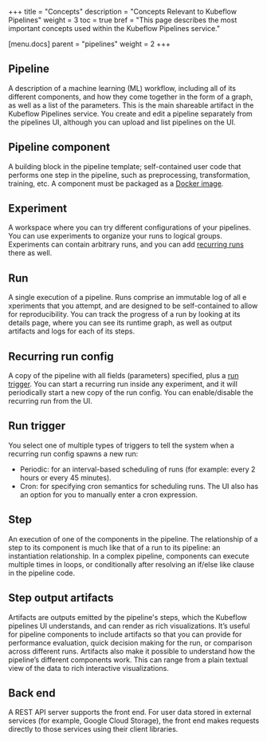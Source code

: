 +++
title = "Concepts"
description = "Concepts Relevant to Kubeflow Pipelines"
weight = 3
toc = true
bref = "This page describes the most important concepts used within the Kubeflow Pipelines service."

[menu.docs]
  parent = "pipelines"
  weight = 2
+++

## Pipeline

A description of a machine learning (ML) workflow, including all of its 
different components, and how they come together in the form of a graph, as well 
as a list of the parameters. This is the main shareable artifact in the Kubeflow 
Pipelines service. You create and edit a pipeline separately from the pipelines
 UI, although you can upload and list pipelines on the UI.

## Pipeline component

A building block in the pipeline template; self-contained user code that 
performs one step in the pipeline, such as preprocessing, transformation, 
training, etc. A component must be packaged as a 
[Docker image](https://docs.docker.com/get-started/).

## Experiment

A workspace where you can try different configurations of your pipelines. You 
can use experiments to organize your runs to logical groups. Experiments can 
contain arbitrary runs, and you can add 
[recurring runs](#recurring-run-config) there as well.

## Run

A single execution of a pipeline. Runs comprise an immutable log of all e
xperiments that you attempt, and are designed to be self-contained to allow for 
reproducibility. You can track the progress of a run by looking at its details 
page, where you can see its runtime graph, as well as output artifacts and logs 
for each of its steps.

## Recurring run config

A copy of the pipeline with all fields (parameters) specified, plus a 
[run trigger](#run-trigger). You can start a recurring run inside any 
experiment, and it will periodically start a new copy of the run config. You 
can enable/disable the recurring run from the UI.

## Run trigger

You select one of multiple types of triggers to tell the system when a 
recurring run config spawns a new run:

* Periodic: for an interval-based scheduling of runs (for example: every 2 hours 
  or every 45 minutes).
* Cron: for specifying cron semantics for scheduling runs. The UI also has an 
  option for you to manually enter a cron expression.

## Step

An execution of one of the components in the pipeline. The relationship of a 
step to its component is much like that of a run to its pipeline: an 
instantiation relationship. In a complex pipeline, components can execute 
multiple times in loops, or conditionally after resolving an if/else like clause 
in the pipeline code.

## Step output artifacts

Artifacts are outputs emitted by the pipeline's steps, which the Kubeflow 
pipelines UI understands, and can render as rich visualizations. It’s useful for 
pipeline components to include artifacts so that you can provide for performance 
evaluation, quick decision making for the run, or comparison across different 
runs. Artifacts also make it possible to understand how the pipeline’s different 
components work. This can range from a plain textual view of the data to rich 
interactive visualizations.

## Back end

A REST API server supports the front end. For user data stored in external 
services (for example, Google Cloud Storage), the front end makes requests 
directly to those services using their client libraries.